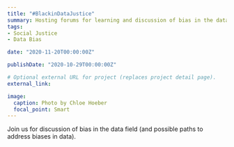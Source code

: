 ```yaml
---
title: "#BlackinDataJustice"
summary: Hosting forums for learning and discussion of bias in the data field (and possible paths to address biases in data).
tags:
- Social Justice
- Data Bias

date: "2020-11-20T00:00:00Z"

publishDate: "2020-10-29T00:00:00Z"

# Optional external URL for project (replaces project detail page).
external_link: 

image:
  caption: Photo by Chloe Hoeber
  focal_point: Smart
---
```


Join us for discussion of bias in the data field (and possible paths to address biases in data).